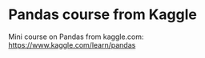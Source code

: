 # Pandas course from Kaggle
Mini course on Pandas from kaggle.com: https://www.kaggle.com/learn/pandas
